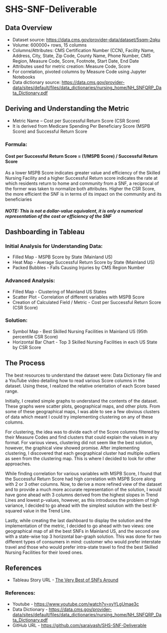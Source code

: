 # SHS-SNF-Deliverable
## Data Overview
- Dataset source: https://data.cms.gov/provider-data/dataset/5sqm-2qku
- Volume: 600000+ rows, 15 columns
- Columns/Attributes: CMS Certification Number (CCN), Facility Name, Address, City, State, Zip Code, County Name, Phone Number, CMS Region, Measure Code, Score, Footnote, Start Date, End Date
- Attributes used for metric creation: Measure Code, Score
- For correlation, pivoted columns by Measure Code using Jupyter Notebooks
- Data dictionary source: https://data.cms.gov/provider-data/sites/default/files/data_dictionaries/nursing_home/NH_SNFQRP_Data_Dictionary.pdf

## Deriving and Understanding the Metric
- Metric Name – Cost per Successful Return Score (CSR Score)
- It is derived from Medicare Spending Per Beneficiary Score (MSPB Score) and Successful Return Score
### Formula:
#### Cost per Successful Return Score = (1/MSPB Score) / Successful Return Score
As a lower MSPB Score indicates greater value and efficiency of the Skilled Nursing Facility and a higher Successful Return score indicates the rate at which residents return to home and community from a SNF, a reciprocal of the former was taken to normalize both attributes. Higher the CSR Score, the more efficient the SNF is in terms of its impact on the community and its beneficiaries

##### NOTE: This is not a dollar-value equivalent, it is only a numerical representation of the cost or efficiency of the SNF

## Dashboarding in Tableau
### Initial Analysis for Understanding Data:
- Filled Map - MSPB Score by State (Mainland US)
- Heat Map - Average Successful Return Score by State (Mainland US)
- Packed Bubbles - Falls Causing Injuries by CMS Region Number
### Advanced Analysis:
- Filled Map - Clustering of Mainland US States
- Scatter Plot - Correlation of different variables with MSPB Score
- Creation of Calculated Field / Metric - Cost per Successful Return Score (CSR Score)
### Solution:
- Symbol Map - Best Skilled Nursing Facilities in Mainland US (95th percentile CSR Score)
- Horizontal Bar Chart - Top 3 Skilled Nursing Facilities in each US State by CSR Score


## The Process
The best resources to understand the dataset were: Data Dictionary file and a YouTube video detailing how to read various Score columns in the dataset. Using these, I realized the relative orientation of each Score based range. 

Initially, I created simple graphs to understand the contents of the dataset. These graphs were scatter plots, geographical maps, and other plots. From some of these geographical maps, I was able to see a few obvious clusters of data which meant I could try implementing clustering on any of these columns.

For clustering, the idea was to divide each of the Score columns filtered by their Measure Codes and find clusters that could explain the values in any format. For various views, clustering did not seem like the best solution, however, the graphical view showed promise. After implementing clustering, I discovered that each geographical cluster had multiple outliers as seen from the clustering map. This is where I decided to look for other approaches.

While finding correlation for various variables with MSPB Score, I found that the Successful Return Score had high correlation with MSPB Score along with 2 or 3 other columns. Now, to derive a more refined view of the dataset and to provide a much more accurate representation of the solution, I would have gone ahead with 3 columns derived from the highest slopes in Trend Lines and lowest p-values, however, as this introduces the problem of high variance, I decided to go ahead with the simplest solution with the best R-squared value in the Trend Line.

Lastly, while creating the last dashboard to display the solution and the implementation of the metric, I decided to go ahead with two views: one geographical map of all the best SNFs in Mainland US, and the second one with a state-wise top 3 horizontal bar-graph solution. This was done for two different types of consumers in mind: customer who would prefer interstate travel and those who would prefer intra-state travel to find the best Skilled Nursing Facilities for their loved ones.

## References
- Tableau Story URL - [The Very Best of SNFs Around](https://public.tableau.com/app/profile/saraiyash/viz/SNF_16294985062160/TheVeryBestofSNFsAround?publish=yes)

### References:
- Youtube - https://www.youtube.com/watch?v=xyYLgUmae3c
- Data Dictionary - https://data.cms.gov/provider-data/sites/default/files/data_dictionaries/nursing_home/NH_SNFQRP_Data_Dictionary.pdf
- GitHub URL - https://github.com/saraiyash/SHS-SNF-Deliverable
